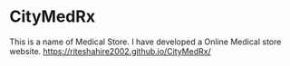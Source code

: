 # CityMedRx
This is a name of Medical Store. I have developed a Online Medical store website.
https://riteshahire2002.github.io/CityMedRx/
